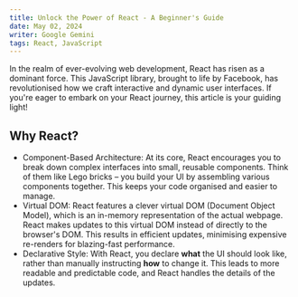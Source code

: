 ```yaml
---
title: Unlock the Power of React - A Beginner's Guide
date: May 02, 2024
writer: Google Gemini
tags: React, JavaScript
---
```


In the realm of ever-evolving web development, React has risen as a dominant force. This JavaScript library, brought to life by Facebook, has revolutionised how we craft interactive and dynamic user interfaces. If you're eager to embark on your React journey, this article is your guiding light!

## Why React?

- Component-Based Architecture: At its core, React encourages you to break down complex interfaces into small, reusable components. Think of them like Lego bricks – you build your UI by assembling various components together. This keeps your code organised and easier to manage.
- Virtual DOM: React features a clever virtual DOM (Document Object Model), which is an in-memory representation of the actual webpage. React makes updates to this virtual DOM instead of directly to the browser's DOM. This results in efficient updates, minimising expensive re-renders for blazing-fast performance.
- Declarative Style: With React, you declare **what** the UI should look like, rather than manually instructing **how** to change it. This leads to more readable and predictable code, and React handles the details of the updates.
